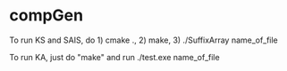 # compGen

To run KS and SAIS, do 1) cmake ., 2) make, 3) ./SuffixArray name_of_file

To run KA, just do "make" and run ./test.exe name_of_file
